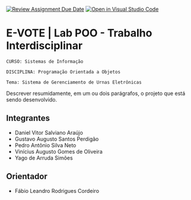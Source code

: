 [![Review Assignment Due Date](https://classroom.github.com/assets/deadline-readme-button-24ddc0f5d75046c5622901739e7c5dd533143b0c8e959d652212380cedb1ea36.svg)](https://classroom.github.com/a/U2JBmGZJ)
[![Open in Visual Studio Code](https://classroom.github.com/assets/open-in-vscode-718a45dd9cf7e7f842a935f5ebbe5719a5e09af4491e668f4dbf3b35d5cca122.svg)](https://classroom.github.com/online_ide?assignment_repo_id=15239374&assignment_repo_type=AssignmentRepo)
# E-VOTE | Lab POO - Trabalho Interdisciplinar

`CURSO: Sistemas de Informação`

`DISCIPLINA: Programação Orientada a Objetos`

`Tema: Sistema de Gerenciamento de Urnas Eletrônicas`

Descrever resumidamente, em um ou dois parágrafos, o projeto que está sendo desenvolvido.

## Integrantes

* Daniel Vitor Salviano Araújo 
* Gustavo Augusto Santos Perdigão
* Pedro Antônio Silva Neto
* Vinícius Augusto Gomes de Oliveira
* Yago de Arruda Simões

## Orientador

* Fábio Leandro Rodrigues Cordeiro


